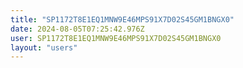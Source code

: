 ```yaml
---
title: "SP1172T8E1EQ1MNW9E46MPS91X7D02S45GM1BNGX0"
date: 2024-08-05T07:25:42.976Z
user: SP1172T8E1EQ1MNW9E46MPS91X7D02S45GM1BNGX0
layout: "users"
---
```

    